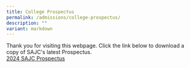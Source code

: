 ```yaml
---
title: College Prospectus
permalink: /admissions/college-prospectus/
description: ""
variant: markdown
---
```

Thank you for visiting this webpage. Click the link below to download a copy of SAJC's latest Prospectus. <br>
<a href="/files/2024/SAJC_Prospectus_2024.pdf">2024 SAJC Prospectus</a>